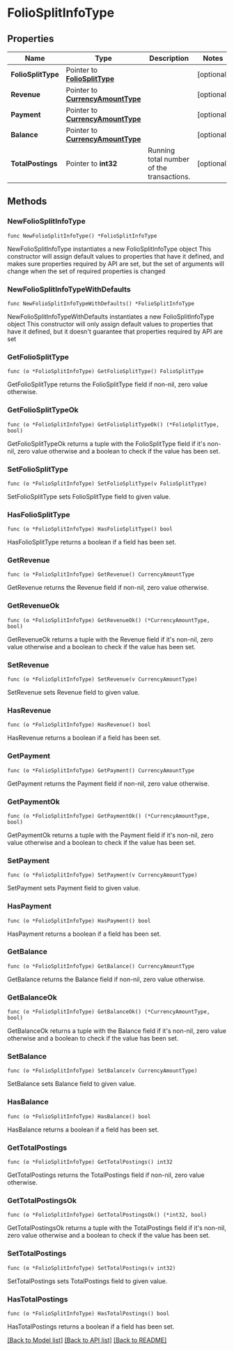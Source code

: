 # FolioSplitInfoType

## Properties

Name | Type | Description | Notes
------------ | ------------- | ------------- | -------------
**FolioSplitType** | Pointer to [**FolioSplitType**](FolioSplitType.md) |  | [optional] 
**Revenue** | Pointer to [**CurrencyAmountType**](CurrencyAmountType.md) |  | [optional] 
**Payment** | Pointer to [**CurrencyAmountType**](CurrencyAmountType.md) |  | [optional] 
**Balance** | Pointer to [**CurrencyAmountType**](CurrencyAmountType.md) |  | [optional] 
**TotalPostings** | Pointer to **int32** | Running total number of the transactions. | [optional] 

## Methods

### NewFolioSplitInfoType

`func NewFolioSplitInfoType() *FolioSplitInfoType`

NewFolioSplitInfoType instantiates a new FolioSplitInfoType object
This constructor will assign default values to properties that have it defined,
and makes sure properties required by API are set, but the set of arguments
will change when the set of required properties is changed

### NewFolioSplitInfoTypeWithDefaults

`func NewFolioSplitInfoTypeWithDefaults() *FolioSplitInfoType`

NewFolioSplitInfoTypeWithDefaults instantiates a new FolioSplitInfoType object
This constructor will only assign default values to properties that have it defined,
but it doesn't guarantee that properties required by API are set

### GetFolioSplitType

`func (o *FolioSplitInfoType) GetFolioSplitType() FolioSplitType`

GetFolioSplitType returns the FolioSplitType field if non-nil, zero value otherwise.

### GetFolioSplitTypeOk

`func (o *FolioSplitInfoType) GetFolioSplitTypeOk() (*FolioSplitType, bool)`

GetFolioSplitTypeOk returns a tuple with the FolioSplitType field if it's non-nil, zero value otherwise
and a boolean to check if the value has been set.

### SetFolioSplitType

`func (o *FolioSplitInfoType) SetFolioSplitType(v FolioSplitType)`

SetFolioSplitType sets FolioSplitType field to given value.

### HasFolioSplitType

`func (o *FolioSplitInfoType) HasFolioSplitType() bool`

HasFolioSplitType returns a boolean if a field has been set.

### GetRevenue

`func (o *FolioSplitInfoType) GetRevenue() CurrencyAmountType`

GetRevenue returns the Revenue field if non-nil, zero value otherwise.

### GetRevenueOk

`func (o *FolioSplitInfoType) GetRevenueOk() (*CurrencyAmountType, bool)`

GetRevenueOk returns a tuple with the Revenue field if it's non-nil, zero value otherwise
and a boolean to check if the value has been set.

### SetRevenue

`func (o *FolioSplitInfoType) SetRevenue(v CurrencyAmountType)`

SetRevenue sets Revenue field to given value.

### HasRevenue

`func (o *FolioSplitInfoType) HasRevenue() bool`

HasRevenue returns a boolean if a field has been set.

### GetPayment

`func (o *FolioSplitInfoType) GetPayment() CurrencyAmountType`

GetPayment returns the Payment field if non-nil, zero value otherwise.

### GetPaymentOk

`func (o *FolioSplitInfoType) GetPaymentOk() (*CurrencyAmountType, bool)`

GetPaymentOk returns a tuple with the Payment field if it's non-nil, zero value otherwise
and a boolean to check if the value has been set.

### SetPayment

`func (o *FolioSplitInfoType) SetPayment(v CurrencyAmountType)`

SetPayment sets Payment field to given value.

### HasPayment

`func (o *FolioSplitInfoType) HasPayment() bool`

HasPayment returns a boolean if a field has been set.

### GetBalance

`func (o *FolioSplitInfoType) GetBalance() CurrencyAmountType`

GetBalance returns the Balance field if non-nil, zero value otherwise.

### GetBalanceOk

`func (o *FolioSplitInfoType) GetBalanceOk() (*CurrencyAmountType, bool)`

GetBalanceOk returns a tuple with the Balance field if it's non-nil, zero value otherwise
and a boolean to check if the value has been set.

### SetBalance

`func (o *FolioSplitInfoType) SetBalance(v CurrencyAmountType)`

SetBalance sets Balance field to given value.

### HasBalance

`func (o *FolioSplitInfoType) HasBalance() bool`

HasBalance returns a boolean if a field has been set.

### GetTotalPostings

`func (o *FolioSplitInfoType) GetTotalPostings() int32`

GetTotalPostings returns the TotalPostings field if non-nil, zero value otherwise.

### GetTotalPostingsOk

`func (o *FolioSplitInfoType) GetTotalPostingsOk() (*int32, bool)`

GetTotalPostingsOk returns a tuple with the TotalPostings field if it's non-nil, zero value otherwise
and a boolean to check if the value has been set.

### SetTotalPostings

`func (o *FolioSplitInfoType) SetTotalPostings(v int32)`

SetTotalPostings sets TotalPostings field to given value.

### HasTotalPostings

`func (o *FolioSplitInfoType) HasTotalPostings() bool`

HasTotalPostings returns a boolean if a field has been set.


[[Back to Model list]](../README.md#documentation-for-models) [[Back to API list]](../README.md#documentation-for-api-endpoints) [[Back to README]](../README.md)


